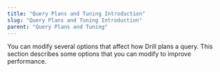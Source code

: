 ```yaml
---
title: "Query Plans and Tuning Introduction"
slug: "Query Plans and Tuning Introduction"
parent: "Query Plans and Tuning"
---
```


You can modify several options that affect how Drill plans a query.  This section describes some options that you can modify to improve performance.  

